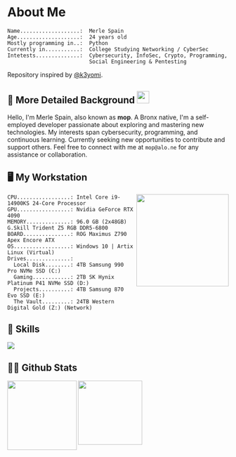 # About Me
```
Name...................:  Merle Spain
Age....................:  24 years old
Mostly programming in..:  Python
Currently in...........:  College Studying Networking / CyberSec
Intetests..............:  Cybersecurity, InfoSec, Crypto, Programming,
                          Social Engineering & Pentesting
```

<div align="left">

Repository inspired by [@k3yomi](https://github.com/k3yomi).

</div>

## 📙 More Detailed Background <img src="https://media.giphy.com/media/hvRJCLFzcasrR4ia7z/giphy.gif" width="28"> 
Hello, I'm Merle Spain, also known as **mop**. A Bronx native, I'm a self-employed developer passionate about exploring and mastering new technologies. My interests span cybersecurity, programming, and continuous learning. Currently seeking new opportunities to contribute and support others. Feel free to connect with me at ``mop@alo.ne`` for any assistance or collaboration.

## 🖥️ My Workstation
<div>


  <div>
      <img align="right" height="210vh" src="https://upload.wikimedia.org/wikipedia/commons/3/3d/1_120_transparent.png">
  </div>
</div>

```
CPU.................: Intel Core i9-14900KS 24-Core Processor
GPU.................: Nvidia GeForce RTX 4090
MEMORY..............: 96.0 GB (2x48GB) G.Skill Trident Z5 RGB DDR5-6800
BOARD...............: ROG Maximus Z790 Apex Encore ATX
OS..................: Windows 10 | Artix Linux (Virtual)
Drives..............:
  Local Disk........: 4TB Samsung 990 Pro NVMe SSD (C:)
  Gaming............: 2TB SK Hynix Platinum P41 NVMe SSD (D:)
  Projects..........: 4TB Samsung 870 Evo SSD (E:)
  The Vault.........: 24TB Western Digital Gold (Z:) (Network)
```

## 💼 Skills
  <a href="https://skillicons.dev">
    <img src="https://skillicons.dev/icons?i=apple,arch,atom,aws,bash,blender,c,cs,cpp,cloudflare,css,dart,debian,discord,discordjs,docker,dotnet,electron,figma,github,githubactions,gitlab,gmail,go,html,instagram,java,js,kali,linkedin,linux,lua,mysql,nodejs,npm,ps,php,postgres,powershell,py,raspberrypi,redhat,replit,ruby,rust,sqlite,stackoverflow,sublime,scala,svelte,svg,swift,tailwind,twitter,ts,ubuntu,vercel,vim,vscode,vscodium,windows,wordpress" />
  </a>

## 👨‍💻 Github Stats  
<div>
<img align="left" height="158vh"  src="https://github-readme-stats.vercel.app/api/top-langs/?username=mop9&theme=dracula&hide_border=false&include_all_commits=false&count_private=true&layout=compact">
<img align="left" height="146vh" src="https://github-readme-stats.vercel.app/api?username=mop9&theme=dracula&hide_border=false&include_all_commits=false&count_private=true">
</div>
